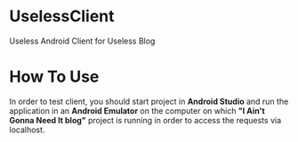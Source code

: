 # UselessClient
Useless Android Client for Useless Blog

# How To Use
In order to test client, you should start project in **Android Studio** and run the application in an **Android Emulator** on the computer on which **"I Ain't Gonna Need It blog"** project is running in order to access the requests via localhost. 
